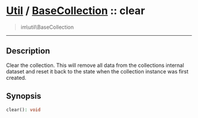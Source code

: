 # [Util](Util.md) / [BaseCollection](Util-BaseCollection.md) :: clear
 > im\util\BaseCollection
____

## Description
Clear the collection. This will remove all data from the
collections internal dataset and reset it back to the state
when the collection instance was first created.

## Synopsis
```php
clear(): void
```
